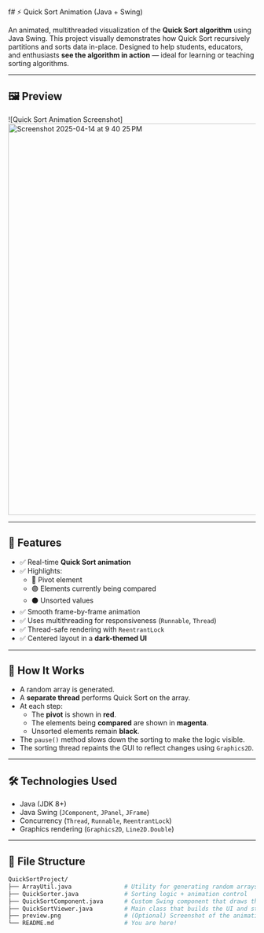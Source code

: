 f# ⚡ Quick Sort Animation (Java + Swing)

An animated, multithreaded visualization of the **Quick Sort algorithm** using Java Swing. This project visually demonstrates how Quick Sort recursively partitions and sorts data in-place. Designed to help students, educators, and enthusiasts **see the algorithm in action** — ideal for learning or teaching sorting algorithms.

---

## 🖼 Preview

![Quick Sort Animation Screenshot]<img width="796" alt="Screenshot 2025-04-14 at 9 40 25 PM" src="https://github.com/user-attachments/assets/dd00fddb-4525-4b8f-bb94-f6f0e460fc57" />


---

## 🚀 Features

- ✅ Real-time **Quick Sort animation**
- ✅ Highlights:
  - 🔴 Pivot element
  - 🟣 Elements currently being compared
  - ⚫ Unsorted values
- ✅ Smooth frame-by-frame animation
- ✅ Uses multithreading for responsiveness (`Runnable`, `Thread`)
- ✅ Thread-safe rendering with `ReentrantLock`
- ✅ Centered layout in a **dark-themed UI**

---

## 🧠 How It Works

- A random array is generated.
- A **separate thread** performs Quick Sort on the array.
- At each step:
  - The **pivot** is shown in **red**.
  - The elements being **compared** are shown in **magenta**.
  - Unsorted elements remain **black**.
- The `pause()` method slows down the sorting to make the logic visible.
- The sorting thread repaints the GUI to reflect changes using `Graphics2D`.

---

## 🛠 Technologies Used

- Java (JDK 8+)
- Java Swing (`JComponent`, `JPanel`, `JFrame`)
- Concurrency (`Thread`, `Runnable`, `ReentrantLock`)
- Graphics rendering (`Graphics2D`, `Line2D.Double`)

---

## 📁 File Structure

```bash
QuickSortProject/
├── ArrayUtil.java               # Utility for generating random arrays
├── QuickSorter.java             # Sorting logic + animation control
├── QuickSortComponent.java      # Custom Swing component that draws the animation
├── QuickSortViewer.java         # Main class that builds the UI and starts animation
├── preview.png                  # (Optional) Screenshot of the animation
└── README.md                    # You are here!
